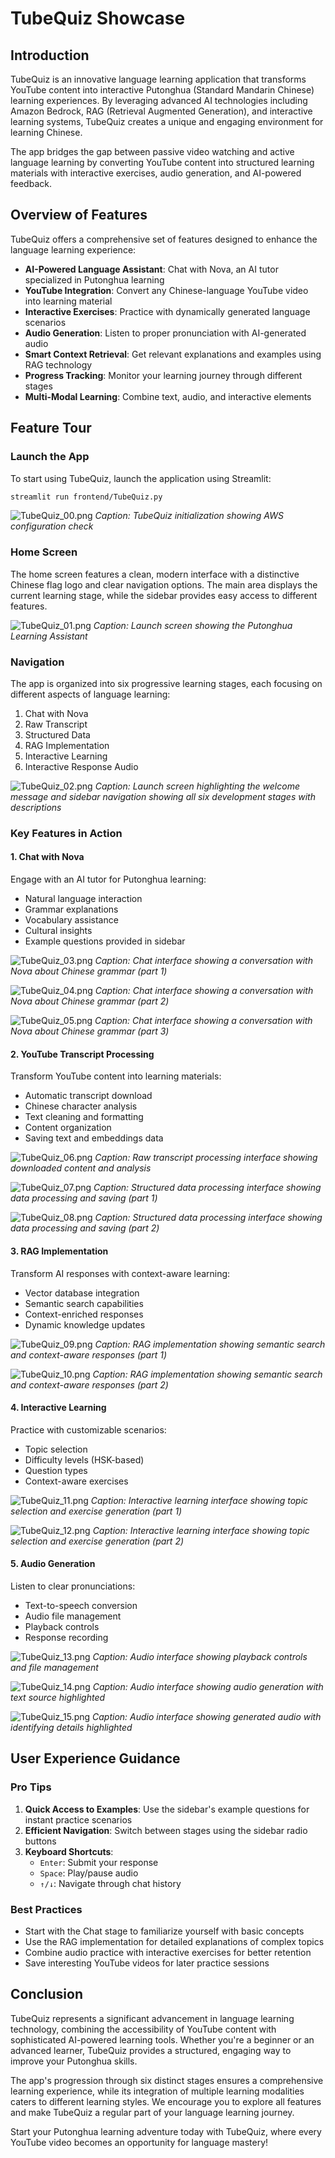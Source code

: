 # TubeQuiz Showcase

## Introduction

TubeQuiz is an innovative language learning application that transforms YouTube content into interactive Putonghua (Standard Mandarin Chinese) learning experiences. By leveraging advanced AI technologies including Amazon Bedrock, RAG (Retrieval Augmented Generation), and interactive learning systems, TubeQuiz creates a unique and engaging environment for learning Chinese.

The app bridges the gap between passive video watching and active language learning by converting YouTube content into structured learning materials with interactive exercises, audio generation, and AI-powered feedback.

## Overview of Features

TubeQuiz offers a comprehensive set of features designed to enhance the language learning experience:

- **AI-Powered Language Assistant**: Chat with Nova, an AI tutor specialized in Putonghua learning
- **YouTube Integration**: Convert any Chinese-language YouTube video into learning material
- **Interactive Exercises**: Practice with dynamically generated language scenarios
- **Audio Generation**: Listen to proper pronunciation with AI-generated audio
- **Smart Context Retrieval**: Get relevant explanations and examples using RAG technology
- **Progress Tracking**: Monitor your learning journey through different stages
- **Multi-Modal Learning**: Combine text, audio, and interactive elements

## Feature Tour

### Launch the App

To start using TubeQuiz, launch the application using Streamlit:

```bash
streamlit run frontend/TubeQuiz.py
```

![TubeQuiz_00.png](screenshots/TubeQuiz_00.png)
*Caption: TubeQuiz initialization showing AWS configuration check*

### Home Screen

The home screen features a clean, modern interface with a distinctive Chinese flag logo and clear navigation options. The main area displays the current learning stage, while the sidebar provides easy access to different features.

![TubeQuiz_01.png](screenshots/TubeQuiz_01.png)
*Caption: Launch screen showing the Putonghua Learning Assistant*

### Navigation

The app is organized into six progressive learning stages, each focusing on different aspects of language learning:

1. Chat with Nova
2. Raw Transcript
3. Structured Data
4. RAG Implementation
5. Interactive Learning
6. Interactive Response Audio

![TubeQuiz_02.png](screenshots/TubeQuiz_02.png)
*Caption: Launch screen highlighting the welcome message and sidebar navigation showing all six development stages with descriptions*

### Key Features in Action

#### 1. Chat with Nova
Engage with an AI tutor for Putonghua learning:
- Natural language interaction
- Grammar explanations
- Vocabulary assistance
- Cultural insights
- Example questions provided in sidebar

![TubeQuiz_03.png](screenshots/TubeQuiz_03.png)
*Caption: Chat interface showing a conversation with Nova about Chinese grammar (part 1)*

![TubeQuiz_04.png](screenshots/TubeQuiz_04.png)
*Caption: Chat interface showing a conversation with Nova about Chinese grammar (part 2)*

![TubeQuiz_05.png](screenshots/TubeQuiz_05.png)
*Caption: Chat interface showing a conversation with Nova about Chinese grammar (part 3)*

#### 2. YouTube Transcript Processing
Transform YouTube content into learning materials:
- Automatic transcript download
- Chinese character analysis
- Text cleaning and formatting
- Content organization
- Saving text and embeddings data

![TubeQuiz_06.png](screenshots/TubeQuiz_06.png)
*Caption: Raw transcript processing interface showing downloaded content and analysis*

![TubeQuiz_07.png](screenshots/TubeQuiz_07.png)
*Caption: Structured data processing interface showing data processing and saving (part 1)*

![TubeQuiz_08.png](screenshots/TubeQuiz_08.png)
*Caption: Structured data processing interface showing data processing and saving (part 2)*

#### 3. RAG Implementation
Transform AI responses with context-aware learning:
- Vector database integration
- Semantic search capabilities
- Context-enriched responses
- Dynamic knowledge updates

![TubeQuiz_09.png](screenshots/TubeQuiz_09.png)
*Caption: RAG implementation showing semantic search and context-aware responses (part 1)*

![TubeQuiz_10.png](screenshots/TubeQuiz_10.png)
*Caption: RAG implementation showing semantic search and context-aware responses (part 2)*

#### 4. Interactive Learning
Practice with customizable scenarios:
- Topic selection
- Difficulty levels (HSK-based)
- Question types
- Context-aware exercises

![TubeQuiz_11.png](screenshots/TubeQuiz_11.png)
*Caption: Interactive learning interface showing topic selection and exercise generation (part 1)*

![TubeQuiz_12.png](screenshots/TubeQuiz_12.png)
*Caption: Interactive learning interface showing topic selection and exercise generation (part 2)*

#### 5. Audio Generation
Listen to clear pronunciations:
- Text-to-speech conversion
- Audio file management
- Playback controls
- Response recording

![TubeQuiz_13.png](screenshots/TubeQuiz_13.png)
*Caption: Audio interface showing playback controls and file management*

![TubeQuiz_14.png](screenshots/TubeQuiz_14.png)
*Caption: Audio interface showing audio generation with text source highlighted*

![TubeQuiz_15.png](screenshots/TubeQuiz_15.png)
*Caption: Audio interface showing generated audio with identifying details highlighted*

## User Experience Guidance

### Pro Tips

1. **Quick Access to Examples**: Use the sidebar's example questions for instant practice scenarios
2. **Efficient Navigation**: Switch between stages using the sidebar radio buttons
3. **Keyboard Shortcuts**:
   - `Enter`: Submit your response
   - `Space`: Play/pause audio
   - `↑/↓`: Navigate through chat history

### Best Practices

- Start with the Chat stage to familiarize yourself with basic concepts
- Use the RAG implementation for detailed explanations of complex topics
- Combine audio practice with interactive exercises for better retention
- Save interesting YouTube videos for later practice sessions

## Conclusion

TubeQuiz represents a significant advancement in language learning technology, combining the accessibility of YouTube content with sophisticated AI-powered learning tools. Whether you're a beginner or an advanced learner, TubeQuiz provides a structured, engaging way to improve your Putonghua skills.

The app's progression through six distinct stages ensures a comprehensive learning experience, while its integration of multiple learning modalities caters to different learning styles. We encourage you to explore all features and make TubeQuiz a regular part of your language learning journey.

Start your Putonghua learning adventure today with TubeQuiz, where every YouTube video becomes an opportunity for language mastery!
